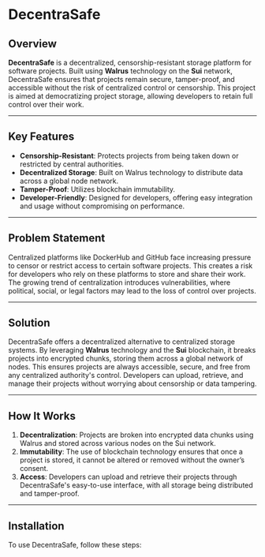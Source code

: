 # DecentraSafe

## Overview
**DecentraSafe** is a decentralized, censorship-resistant storage platform for software projects. Built using **Walrus** technology on the **Sui** network, DecentraSafe ensures that projects remain secure, tamper-proof, and accessible without the risk of centralized control or censorship. This project is aimed at democratizing project storage, allowing developers to retain full control over their work.

---

## Key Features
- **Censorship-Resistant**: Protects projects from being taken down or restricted by central authorities.
- **Decentralized Storage**: Built on Walrus technology to distribute data across a global node network.
- **Tamper-Proof**: Utilizes blockchain immutability.
- **Developer-Friendly**: Designed for developers, offering easy integration and usage without compromising on performance.

---

## Problem Statement
Centralized platforms like DockerHub and GitHub face increasing pressure to censor or restrict access to certain software projects. This creates a risk for developers who rely on these platforms to store and share their work. The growing trend of centralization introduces vulnerabilities, where political, social, or legal factors may lead to the loss of control over projects.

---

## Solution
DecentraSafe offers a decentralized alternative to centralized storage systems. By leveraging **Walrus** technology and the **Sui** blockchain, it breaks projects into encrypted chunks, storing them across a global network of nodes. This ensures projects are always accessible, secure, and free from any centralized authority's control. Developers can upload, retrieve, and manage their projects without worrying about censorship or data tampering.

---

## How It Works
1. **Decentralization**: Projects are broken into encrypted data chunks using Walrus and stored across various nodes on the Sui network.
2. **Immutability**: The use of blockchain technology ensures that once a project is stored, it cannot be altered or removed without the owner’s consent.
3. **Access**: Developers can upload and retrieve their projects through DecentraSafe's easy-to-use interface, with all storage being distributed and tamper-proof.

---

## Installation

To use DecentraSafe, follow these steps:
